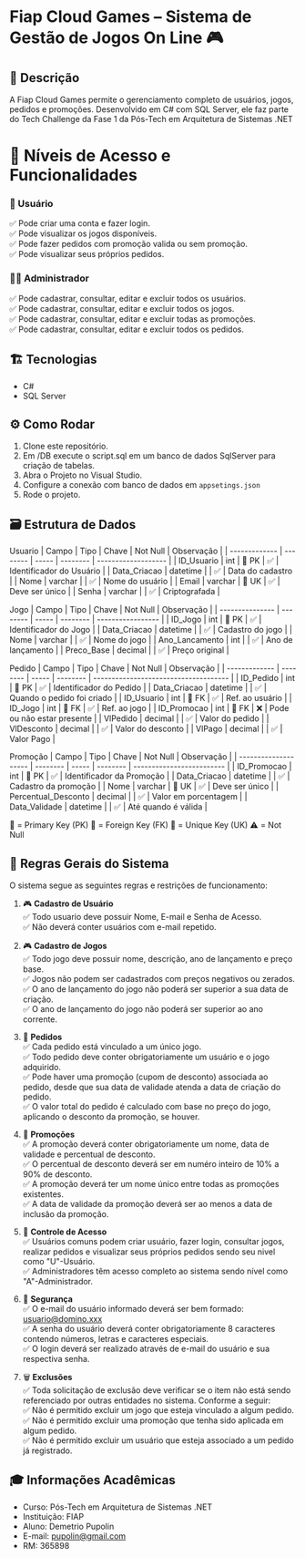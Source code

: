 # Fiap Cloud Games – Sistema de Gestão de Jogos On Line 🎮

## 📌 Descrição
A Fiap Cloud Games permite o gerenciamento completo de usuários, jogos, pedidos e promoções. Desenvolvido em C# com SQL Server, ele faz parte do Tech Challenge da Fase 1 da Pós-Tech em Arquitetura de Sistemas .NET

# 👤 Níveis de Acesso e Funcionalidades

### 🧑 Usuário

✅ Pode criar uma conta e fazer login.  
✅ Pode visualizar os jogos disponíveis.  
✅ Pode fazer pedidos com promoção valida ou sem promoção.  
✅ Pode visualizar seus próprios pedidos.  

### 👨‍💼 Administrador

✅ Pode cadastrar, consultar, editar e excluir todos os usuários.  
✅ Pode cadastrar, consultar, editar e excluir todos os jogos.  
✅ Pode cadastrar, consultar, editar e excluir todas as promoções.  
✅ Pode cadastrar, consultar, editar e excluir todos os pedidos.  

## 🏗️ Tecnologias

- C#
- SQL Server

## ⚙️ Como Rodar
1. Clone este repositório.
2. Em /DB execute o script.sql em um banco de dados SqlServer para criação de tabelas.
3. Abra o Projeto no Visual Studio.
4. Configure a conexão com banco de dados em `appsetings.json`
5. Rode o projeto.

## 🗃️ Estrutura de Dados

Usuario
| Campo         | Tipo     | Chave | Not Null | Observação          |
| ------------- | -------- | ----- | -------- | ------------------- |
| ID_Usuario   | int      | 🔑 PK | ✅        | Identificador do Usuário |
| Data_Criacao | datetime |       | ✅        | Data do cadastro    |
| Nome          | varchar  |       | ✅        | Nome do usuário     |
| Email         | varchar  | 🔷 UK | ✅        | Deve ser único      |
| Senha         | varchar  |       | ✅        | Criptografada       |

Jogo
| Campo           | Tipo     | Chave | Not Null | Observação        |
| --------------- | -------- | ----- | -------- | ----------------- |
| ID_Jogo        | int      | 🔑 PK | ✅        | Identificador do Jogo     |
| Data_Criacao   | datetime |       | ✅        | Cadastro do jogo  |
| Nome            | varchar  |       | ✅        | Nome do jogo      |
| Ano_Lancamento | int      |       | ✅        | Ano de lançamento |
| Preco_Base     | decimal  |       | ✅        | Preço original    |

  
Pedido
| Campo         | Tipo     | Chave  | Not Null | Observação                            |
| ------------- | -------- | -----  | -------- | ------------------------------------- |
| ID_Pedido     | int      | 🔑 PK | ✅        | Identificador do Pedido               |
| Data_Criacao  | datetime |        | ✅        | Quando o pedido foi criado            |
| ID_Usuario    | int      | 🔗 FK | ✅        | Ref. ao usuário                       |
| ID_Jogo       | int      | 🔗 FK | ✅        | Ref. ao jogo                          |
| ID_Promocao   | int      | 🔗 FK | ❌        | Pode ou não estar presente            |
| VlPedido      | decimal  |       | ✅        | Valor do pedido                       |
| VlDesconto    | decimal  |       | ✅        | Valor do desconto                     |
| VlPago        | decimal  |       | ✅        | Valor Pago                            |


Promoção
| Campo                | Tipo     | Chave | Not Null | Observação                |
| -------------------- | -------- | ----- | -------- | ------------------------- |
| ID\_Promocao         | int      | 🔑 PK | ✅        | Identificador da Promoção |
| Data\_Criacao        | datetime |       | ✅        | Cadastro da promoção      |
| Nome                 | varchar  | 🔷 UK | ✅        | Deve ser único            |
| Percentual\_Desconto | decimal  |       | ✅        | Valor em porcentagem      |
| Data\_Validade       | datetime |       | ✅        | Até quando é válida       |

🔑 = Primary Key (PK)
🔗 = Foreign Key (FK)
🔷 = Unique Key (UK)
⚠️	= Not Null

## 📜 Regras Gerais do Sistema  

O sistema segue as seguintes regras e restrições de funcionamento:

1. 🎮 **Cadastro de Usuário**  
   ✅ Todo usuario deve possuir Nome, E-mail e Senha de Acesso.  
   ✅ Não deverá conter usuários com e-mail repetido.   

1. 🎮 **Cadastro de Jogos**  
   ✅ Todo jogo deve possuir nome, descrição, ano de lançamento e preço base.  
   ✅ Jogos não podem ser cadastrados com preços negativos ou zerados.  
   ✅ O ano de lançamento do jogo não poderá ser superior a sua data de criação.  
   ✅ O ano de lançamento do jogo não poderá ser superior ao ano corrente.     

3. 🛒 **Pedidos**  
   ✅ Cada pedido está vinculado a um único jogo.  
   ✅ Todo pedido deve conter obrigatoriamente um usuário e o jogo adquirido.  
   ✅ Pode haver uma promoção (cupom de desconto) associada ao pedido, desde que sua data de validade atenda a data de criação do pedido.  
   ✅ O valor total do pedido é calculado com base no preço do jogo, aplicando o desconto da promoção, se houver.  

4. 💸 **Promoções**  
   ✅ A promoção deverá conter obrigatoriamente um nome, data de validade e percentual de desconto.  
   ✅ O percentual de desconto deverá ser em numéro inteiro de 10% a 90% de desconto.  
   ✅ A promoção deverá ter um nome único entre todas as promoções existentes.  
   ✅ A data de validade da promoção deverá ser ao menos a data de inclusão da promoção.  

5. 👥 **Controle de Acesso**  
   ✅ Usuários comuns podem criar usuário, fazer login, consultar jogos, realizar pedidos e visualizar seus próprios pedidos sendo seu nivel como "U"-Usuário.  
   ✅ Administradores têm acesso completo ao sistema sendo nível como "A"-Administrador.  

6. 🔐 **Segurança**   
   ✅ O e-mail do usuário informado deverá ser bem formado: usuario@domino.xxx  
   ✅ A senha do usuário deverá conter obrigatoriamente 8 caracteres contendo números, letras e caracteres especiais.  
   ✅ O login deverá ser realizado através de e-mail do usuário e sua respectiva senha.  

7. 🗑️ **Exclusões**  
   ✅ Toda solicitação de exclusão deve verificar se o item não está sendo referenciado por outras entidades no sistema. Conforme a seguir:  
   ✅ Não é permitido excluir um jogo que esteja vinculado a algum pedido.  
   ✅ Não é permitido excluir uma promoção que tenha sido aplicada em algum pedido.  
   ✅ Não é permitido excluir um usuário que esteja associado a um pedido já registrado.  

## 🎓 Informações Acadêmicas
- Curso: Pós-Tech em Arquitetura de Sistemas .NET  
- Instituição: FIAP  
- Aluno: Demetrio Pupolin  
- E-mail: pupolin@gmail.com  
- RM: 365898  
